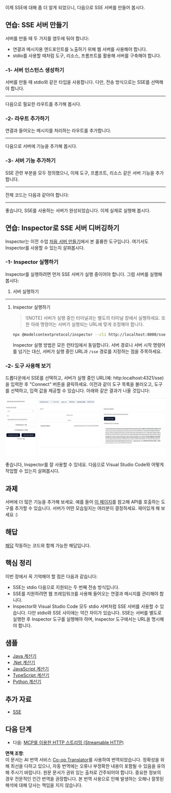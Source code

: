 <!--
CO_OP_TRANSLATOR_METADATA:
{
  "original_hash": "1681ca3633aeb49ee03766abdbb94a93",
  "translation_date": "2025-06-17T22:01:10+00:00",
  "source_file": "03-GettingStarted/05-sse-server/README.md",
  "language_code": "ko"
}
-->
이제 SSE에 대해 좀 더 알게 되었으니, 다음으로 SSE 서버를 만들어 봅시다.

## 연습: SSE 서버 만들기

서버를 만들 때 두 가지를 염두에 둬야 합니다:

- 연결과 메시지용 엔드포인트를 노출하기 위해 웹 서버를 사용해야 합니다.
- stdio를 사용할 때처럼 도구, 리소스, 프롬프트를 활용해 서버를 구축해야 합니다.

### -1- 서버 인스턴스 생성하기

서버를 만들 때 stdio와 같은 타입을 사용합니다. 다만, 전송 방식으로는 SSE를 선택해야 합니다.

---

다음으로 필요한 라우트를 추가해 봅시다.

### -2- 라우트 추가하기

연결과 들어오는 메시지를 처리하는 라우트를 추가합니다.

---

다음으로 서버에 기능을 추가해 봅시다.

### -3- 서버 기능 추가하기

SSE 관련 부분을 모두 정의했으니, 이제 도구, 프롬프트, 리소스 같은 서버 기능을 추가합니다.

---

전체 코드는 다음과 같아야 합니다:

---

좋습니다, SSE를 사용하는 서버가 완성되었습니다. 이제 실제로 실행해 봅시다.

## 연습: Inspector로 SSE 서버 디버깅하기

Inspector는 이전 수업 [처음 서버 만들기](/03-GettingStarted/01-first-server/README.md)에서 본 훌륭한 도구입니다. 여기서도 Inspector를 사용할 수 있는지 살펴봅시다.

### -1- Inspector 실행하기

Inspector를 실행하려면 먼저 SSE 서버가 실행 중이어야 합니다. 그럼 서버를 실행해 봅시다:

1. 서버 실행하기

---

1. Inspector 실행하기

    > ![NOTE]
    > 서버가 실행 중인 터미널과는 별도의 터미널 창에서 실행하세요. 또한 아래 명령어는 서버가 실행되는 URL에 맞게 조정해야 합니다.

    ```sh
    npx @modelcontextprotocol/inspector --cli http://localhost:8000/sse --method tools/list
    ```

    Inspector 실행 방법은 모든 런타임에서 동일합니다. 서버 경로나 서버 시작 명령어를 넘기는 대신, 서버가 실행 중인 URL과 `/sse` 경로를 지정하는 점을 주목하세요.

### -2- 도구 사용해 보기

드롭다운에서 SSE를 선택하고, 서버가 실행 중인 URL(예: http:localhost:4321/sse)을 입력한 후 "Connect" 버튼을 클릭하세요. 이전과 같이 도구 목록을 불러오고, 도구를 선택하고, 입력 값을 제공할 수 있습니다. 아래와 같은 결과가 나올 것입니다:

![Inspector에서 실행 중인 SSE 서버](../../../../translated_images/sse-inspector.d86628cc597b8fae807a31d3d6837842f5f9ee1bcc6101013fa0c709c96029ad.ko.png)

좋습니다, Inspector를 잘 사용할 수 있네요. 다음으로 Visual Studio Code와 어떻게 작업할 수 있는지 살펴봅시다.

## 과제

서버에 더 많은 기능을 추가해 보세요. 예를 들어 [이 페이지](https://api.chucknorris.io/)를 참고해 API를 호출하는 도구를 추가할 수 있습니다. 서버가 어떤 모습일지는 여러분이 결정하세요. 재미있게 해 보세요 :)

## 해답

[해답](./solution/README.md) 작동하는 코드와 함께 가능한 해답입니다.

## 핵심 정리

이번 장에서 꼭 기억해야 할 점은 다음과 같습니다:

- SSE는 stdio 다음으로 지원되는 두 번째 전송 방식입니다.
- SSE를 지원하려면 웹 프레임워크를 사용해 들어오는 연결과 메시지를 관리해야 합니다.
- Inspector와 Visual Studio Code 모두 stdio 서버처럼 SSE 서버를 사용할 수 있습니다. 다만 stdio와 SSE 사이에는 약간 차이가 있습니다. SSE는 서버를 별도로 실행한 후 Inspector 도구를 실행해야 하며, Inspector 도구에서는 URL을 명시해야 합니다.

## 샘플

- [Java 계산기](../samples/java/calculator/README.md)
- [.Net 계산기](../../../../03-GettingStarted/samples/csharp)
- [JavaScript 계산기](../samples/javascript/README.md)
- [TypeScript 계산기](../samples/typescript/README.md)
- [Python 계산기](../../../../03-GettingStarted/samples/python)

## 추가 자료

- [SSE](https://developer.mozilla.org/en-US/docs/Web/API/Server-sent_events)

## 다음 단계

- 다음: [MCP를 이용한 HTTP 스트리밍 (Streamable HTTP)](/03-GettingStarted/06-http-streaming/README.md)

**면책 조항**:  
이 문서는 AI 번역 서비스 [Co-op Translator](https://github.com/Azure/co-op-translator)를 사용하여 번역되었습니다. 정확성을 위해 최선을 다하고 있으나, 자동 번역에는 오류나 부정확한 내용이 포함될 수 있음을 유의해 주시기 바랍니다. 원문 문서가 권위 있는 출처로 간주되어야 합니다. 중요한 정보의 경우 전문적인 인간 번역을 권장합니다. 본 번역 사용으로 인해 발생하는 오해나 잘못된 해석에 대해 당사는 책임을 지지 않습니다.